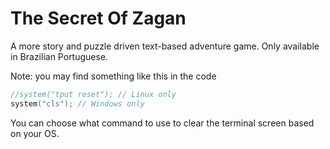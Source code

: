 # The Secret Of Zagan

A more story and puzzle driven text-based adventure game.
Only available in Brazilian Portuguese.

Note: you may find something like this in the code

```c
//system("tput reset"); // Linux only
system("cls"); // Windows only
```

You can choose what command to use to clear the terminal screen based on your OS.
